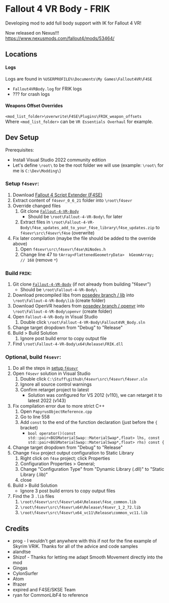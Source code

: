 # Fallout 4 VR Body - FRIK

Developing mod to add full body support with IK for Fallout 4 VR!

Now released on Nexus!!! https://www.nexusmods.com/fallout4/mods/53464/

## Locations

#### Logs

Logs are found in `%USERPROFILE%\Documents\My Games\Fallout4VR\F4SE`

- `Fallout4VRBody.log` for FRIK logs
- ??? for crash logs

#### Weapons Offset Overrides

`<mod_list_folder>\overwrite\F4SE\Plugins\FRIK_weapon_offsets`  
Where `<mod_list_folder>` can be `VR Essentials Overhaul` for example.

## Dev Setup

Prerequisites:

- Install Visual Studio 2022 community edition
- Let's define `\root\` to be the root folder we will use (example: `\root\` for me is `C:\Dev\Modding\`)

### Setup `f4sevr`:

1. Download [Fallout 4 Script Extender (F4SE)](https://f4se.silverlock.org/)
2. Extract content of `f4sevr_0_6_21` folder into `\root\f4sevr`
3. Override changed files
   1. Git clone [`Fallout-4-VR-Body`](https://github.com/rollingrock/Fallout-4-VR-Body)
      - Should be `\root\Fallout-4-VR-Body\` for later
   2. Extract files in `\root\Fallout-4-VR-Body\f4se_updates_add_to_your_f4se_library\f4se_updates.zip` to `f4sevr\src\f4sevr\f4se` (overwrite)
4. Fix later compilation (maybe the file should be added to the override above)
   1. Open `f4sevr\src\f4sevr\f4se\NiNodes.h`
   2. Change line 47 to `tArray<FlattenedGeometryData>	kGeomArray;					// 168` (remove `*`)

### Build `FRIK`:

1. Git clone [`Fallout-4-VR-Body`](https://github.com/rollingrock/Fallout-4-VR-Body) (if not already from building "f4sevr")
   - Should be `\root\Fallout-4-VR-Body\`
2. Download precompiled libs from [posedev branch / lib](https://github.com/rollingrock/Fallout-4-VR-Body/tree/posedev/lib) into `\root\Fallout-4-VR-Body\lib` (create folder)
3. Download OpenVR headers from [posedev branch / openvr](https://github.com/rollingrock/Fallout-4-VR-Body/tree/posedev/openvr) into `\root\Fallout-4-VR-Body\openvr` (create folder)
4. Open `Fallout-4-VR-Body` in Visual Studio
   1. Double click `\root\Fallout-4-VR-Body\Fallout4VR_Body.sln`
5. Change target dropdown from "Debug" to "Release"
6. Build > Build Solution
   1. Ignore post build error to copy output file
7. Find `\root\Fallout-4-VR-Body\x64\Release\FRIK.dll`

### Optional, build `f4sevr`:

1. Do all the steps in [setup `f4sevr`](#setup-f4sevr)
2. Open `f4sevr` solution in Visual Studio
   1. Double click `C:\Stuff\github\f4sevr\src\f4sevr\f4sevr.sln`
   2. Ignore all source control warnings
   3. Confirm retarget project to latest
      - Solution was configured for VS 2012 (v110), we can retarget it to latest 2022 (v143)
3. Fix compilation error due to more strict C++
   1. Open `PapyrusObjectReference.cpp`
   2. Go to line 558
   3. Add `const` to the end of the function declaration (just before the `{` bracket)
      - `bool operator()(const std::pair<BGSMaterialSwap::MaterialSwap*,float> lhs, const std::pair<BGSMaterialSwap::MaterialSwap*,float> rhs) const {`
4. Change target dropdown from "Debug" to "Release"
5. Change `f4se` project output configuration to Static Library
   1. Right click on `f4se` project; click Properties
   2. Configuration Properties > General;
   3. Change "Configuration Type" from "Dynamic Library (.dll)" to "Static Library (.lib)"
   4. close
6. Build > Build Solution
   - Ignore 3 post build errors to copy output files
7. Find the 3 `.lib` files
   1. `\root\f4sevr\src\f4sevr\x64\Release\f4se_common.lib`
   2. `\root\f4sevr\src\f4sevr\x64\Release\f4sevr_1_2_72.lib`
   3. `\root\f4sevr\src\f4sevr\x64_vc11\Release\common_vc11.lib`

## Credits

- prog - I wouldn't get anywhere with this if not for the fine example of Skyrim VRIK. Thanks for all of the advice and code samples
- alandtse
- Shizof - Thanks for letting me adapt Smooth Movement directly into the mod
- Gingas
- CylonSurfer
- Atom
- lfrazer
- expired and F4SE/SKSE Team
- ryan for CommonLibF4 to reference
